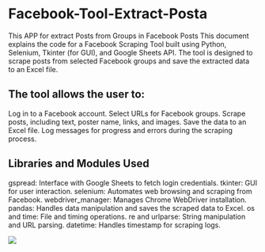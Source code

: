 # Facebook-Tool-Extract-Posta
This APP for extract Posts from Groups in Facebook Posts
This document explains the code for a Facebook Scraping Tool built using Python, Selenium, Tkinter (for GUI), and Google Sheets API. The tool is designed to scrape posts from selected Facebook groups and save the extracted data to an Excel file.


## The tool allows the user to:

Log in to a Facebook account.
Select URLs for Facebook groups.
Scrape posts, including text, poster name, links, and images.
Save the data to an Excel file.
Log messages for progress and errors during the scraping process.

## Libraries and Modules Used

gspread: Interface with Google Sheets to fetch login credentials.
tkinter: GUI for user interaction.
selenium: Automates web browsing and scraping from Facebook.
webdriver_manager: Manages Chrome WebDriver installation.
pandas: Handles data manipulation and saves the scraped data to Excel.
os and time: File and timing operations.
re and urlparse: String manipulation and URL parsing.
datetime: Handles timestamp for scraping logs.



<img src="images/1.png">
